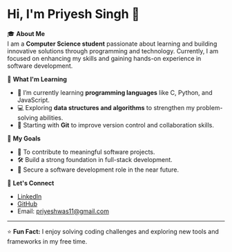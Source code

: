 # Hi, I'm Priyesh Singh 👋

🎓 **About Me**  
I am a **Computer Science student** passionate about learning and building innovative solutions through programming and technology. Currently, I am focused on enhancing my skills and gaining hands-on experience in software development.  

📘 **What I'm Learning**  
- 🌱 I’m currently learning **programming languages** like C, Python, and JavaScript.  
- 💻 Exploring **data structures and algorithms** to strengthen my problem-solving abilities.  
- 🔧 Starting with **Git** to improve version control and collaboration skills.  

📌 **My Goals**  
- 🎯 To contribute to meaningful software projects.  
- 🛠️ Build a strong foundation in full-stack development.  
- 💼 Secure a software development role in the near future.  

💬 **Let's Connect**  
- [LinkedIn](https://www.linkedin.com/in/priyesh-singh-a6a402331/)  
- [GitHub](https://github.com/Priyesh-11)  
- Email: [priyeshwas11@gmail.com](mailto:priyeshwas11@gmail.com)  

---

⭐️ **Fun Fact:** I enjoy solving coding challenges and exploring new tools and frameworks in my free time.
